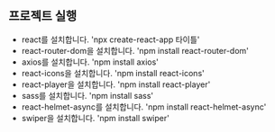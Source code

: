 ## 프로젝트 실행

- react를 설치합니다. 'npx create-react-app 타이틀'
- react-router-dom을 설치합니다. 'npm install react-router-dom'
- axios를 설치합니다. 'npm install axios'
- react-icons을 설치합니다. 'npm install react-icons'
- react-player을 설치합니다. 'npm install react-player'
- sass를 설치합니다. 'npm install sass'
- react-helmet-async를 설치합니다. 'npm install react-helmet-async'
- swiper을 설치합니다. 'npm install swiper'